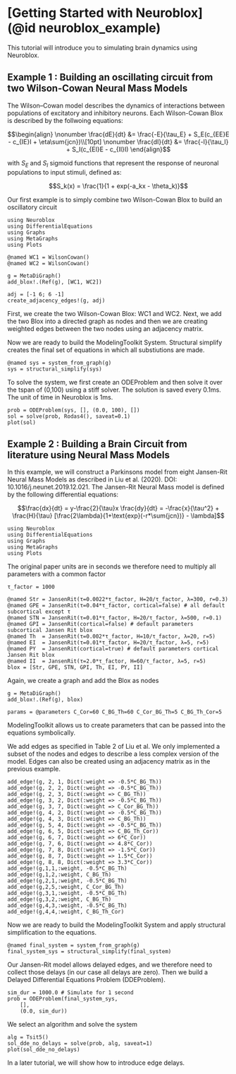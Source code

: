 # [Getting Started with Neuroblox](@id neuroblox_example)

This tutorial will introduce you to simulating brain dynamics using Neuroblox.

## Example 1 : Building an oscillating circuit from two Wilson-Cowan Neural Mass Models

The Wilson–Cowan model describes the dynamics of interactions between populations of excitatory and inhibitory neurons. Each Wilson-Cowan Blox is described by the follwoing equations:

```math
\begin{align}
\nonumber
\frac{dE}{dt} &= \frac{-E}{\tau_E} + S_E(c_{EE}E - c_{IE}I + \eta\sum{jcn})\\[10pt]
\nonumber
\frac{dI}{dt} &= \frac{-I}{\tau_I} + S_I(c_{EI}E - c_{II}I)
\end{align}
```

with $S_E$ and $S_I$ sigmoid functions that represent the response of neuronal populations to input stimuli, defined as:

```math
S_k(x) = \frac{1}{1 + exp(-a_kx - \theta_k)}
```

Our first example is to simply combine two Wilson-Cowan Blox to build an oscillatory circuit

```@example Wilson-Cowan
using Neuroblox
using DifferentialEquations
using Graphs
using MetaGraphs
using Plots

@named WC1 = WilsonCowan()
@named WC2 = WilsonCowan()

g = MetaDiGraph()
add_blox!.(Ref(g), [WC1, WC2])

adj = [-1 6; 6 -1]
create_adjacency_edges!(g, adj)

```

First, we create the two Wilson-Cowan Blox: WC1 and WC2. Next, we add the two Blox into a directed graph as nodes and then we are creating weighted edges between the two nodes using an adjacency matrix.

Now we are ready to build the ModelingToolkit System.  Structural simplify creates the final set of equations in which all substiutions are made.

```@example Wilson-Cowan
@named sys = system_from_graph(g)
sys = structural_simplify(sys)
```

To solve the system, we first create an ODEProblem and then solve it over the tspan of (0,100) using a stiff solver.  The solution is saved every 0.1ms. The unit of time in Neuroblox is 1ms.

```@example Wilson-Cowan
prob = ODEProblem(sys, [], (0.0, 100), [])
sol = solve(prob, Rodas4(), saveat=0.1)
plot(sol)
```

## Example 2 : Building a Brain Circuit from literature using Neural Mass Models

In this example, we will construct a Parkinsons model from eight Jansen-Rit Neural Mass Models as described in Liu et al. (2020). DOI: 10.1016/j.neunet.2019.12.021. The Jansen-Rit Neural Mass model is defined by the following differential equations:

```math
\frac{dx}{dt} = y-\frac{2}{\tau}x
\frac{dy}{dt} = -\frac{x}{\tau^2} + \frac{H}{\tau} [\frac{2\lambda}{1+\text{exp}(-r*\sum{jcn})} - \lambda]
```

```@example Jansen-Rit
using Neuroblox
using DifferentialEquations
using Graphs
using MetaGraphs
using Plots
```
The original paper units are in seconds we therefore need to multiply all parameters with a common factor

```@example Jansen-Rit
τ_factor = 1000

@named Str = JansenRit(τ=0.0022*τ_factor, H=20/τ_factor, λ=300, r=0.3)
@named GPE = JansenRit(τ=0.04*τ_factor, cortical=false) # all default subcortical except τ
@named STN = JansenRit(τ=0.01*τ_factor, H=20/τ_factor, λ=500, r=0.1)
@named GPI = JansenRit(cortical=false) # default parameters subcortical Jansen Rit blox
@named Th  = JansenRit(τ=0.002*τ_factor, H=10/τ_factor, λ=20, r=5)
@named EI  = JansenRit(τ=0.01*τ_factor, H=20/τ_factor, λ=5, r=5)
@named PY  = JansenRit(cortical=true) # default parameters cortical Jansen Rit blox
@named II  = JansenRit(τ=2.0*τ_factor, H=60/τ_factor, λ=5, r=5)
blox = [Str, GPE, STN, GPI, Th, EI, PY, II]
```
Again, we create a graph and add the Blox as nodes

```@example Jansen-Rit
g = MetaDiGraph()
add_blox!.(Ref(g), blox)

params = @parameters C_Cor=60 C_BG_Th=60 C_Cor_BG_Th=5 C_BG_Th_Cor=5
```
ModelingToolkit allows us to create parameters that can be passed into the equations symbolically.

We add edges as specified in Table 2 of Liu et al.
We only implemented a subset of the nodes and edges to describe a less complex version of the model. Edges can also be created using an adjacency matrix as in the previous example.

```@example Jansen-Rit
add_edge!(g, 2, 1, Dict(:weight => -0.5*C_BG_Th))
add_edge!(g, 2, 2, Dict(:weight => -0.5*C_BG_Th))
add_edge!(g, 2, 3, Dict(:weight => C_BG_Th))
add_edge!(g, 3, 2, Dict(:weight => -0.5*C_BG_Th))
add_edge!(g, 3, 7, Dict(:weight => C_Cor_BG_Th))
add_edge!(g, 4, 2, Dict(:weight => -0.5*C_BG_Th))
add_edge!(g, 4, 3, Dict(:weight => C_BG_Th))
add_edge!(g, 5, 4, Dict(:weight => -0.5*C_BG_Th))
add_edge!(g, 6, 5, Dict(:weight => C_BG_Th_Cor))
add_edge!(g, 6, 7, Dict(:weight => 6*C_Cor))
add_edge!(g, 7, 6, Dict(:weight => 4.8*C_Cor))
add_edge!(g, 7, 8, Dict(:weight => -1.5*C_Cor))
add_edge!(g, 8, 7, Dict(:weight => 1.5*C_Cor))
add_edge!(g, 8, 8, Dict(:weight => 3.3*C_Cor))
add_edge!(g,1,1,:weight, -0.5*C_BG_Th)
add_edge!(g,1,2,:weight, C_BG_Th)
add_edge!(g,2,1,:weight, -0.5*C_BG_Th)
add_edge!(g,2,5,:weight, C_Cor_BG_Th)
add_edge!(g,3,1,:weight, -0.5*C_BG_Th)
add_edge!(g,3,2,:weight, C_BG_Th)
add_edge!(g,4,3,:weight, -0.5*C_BG_Th)
add_edge!(g,4,4,:weight, C_BG_Th_Cor)
```
Now we are ready to build the ModelingToolkit System and apply structural simplification to the equations.

```@example Jansen-Rit
@named final_system = system_from_graph(g)
final_system_sys = structural_simplify(final_system)
```
Our Jansen-Rit model allows delayed edges, and we therefore need to collect those delays (in our case all delays are zero).  Then we build a Delayed Differential Equations Problem (DDEProblem).
```@example Jansen-Rit
sim_dur = 1000.0 # Simulate for 1 second
prob = ODEProblem(final_system_sys,
    [],
    (0.0, sim_dur))
```
We select an algorithm and solve the system
```@example Jansen-Rit
alg = Tsit5()
sol_dde_no_delays = solve(prob, alg, saveat=1)
plot(sol_dde_no_delays)
```
In a later tutorial, we will show how to introduce edge delays.
